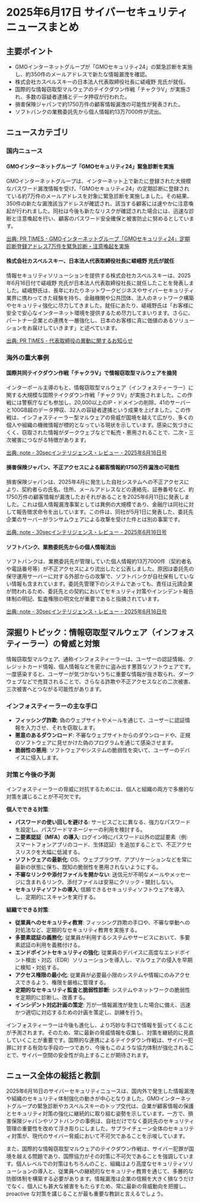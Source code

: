 # 2025年6月17日 サイバーセキュリティニュースまとめ

## 主要ポイント

*   GMOインターネットグループが「GMOセキュリティ24」の緊急診断を実施し、約350件のメールアドレスで新たな情報漏洩を確認。
*   株式会社カスペルスキーの日本法人代表取締役社長に嵯峨野 充氏が就任。
*   国際的な情報窃取型マルウェアのテイクダウン作戦「チャクラV」が実施され、多数の容疑者逮捕とデータ押収が行われた。
*   損害保険ジャパンで約1750万件の顧客情報漏洩の可能性が発表された。
*   ソフトバンクの業務委託先から個人情報約13万7000件が流出。

## ニュースカテゴリ

### 国内ニュース

#### GMOインターネットグループ「GMOセキュリティ24」緊急診断を実施

GMOインターネットグループは、インターネット上で新たに登録された大規模なパスワード漏洩情報を受け、「GMOセキュリティ24」の定期診断に登録されている約7万件のメールアドレスを対象に緊急診断を実施しました。その結果、350件の新たな漏洩該当アドレスが確認され、該当する顧客には速やかに注意喚起が行われました。同社は今後も新たなリスクが確認された場合には、迅速な診断と注意喚起を行い、顧客のパスワード安全確保と被害防止に努めるとしています。

[出典: PR TIMES - GMOインターネットグループ「GMOセキュリティ24」定期診断登録アドレス7万件を緊急診断・注意喚起を実施](https://prtimes.jp/main/html/rd/p/000004881.000000136.html)

#### 株式会社カスペルスキー、日本法人代表取締役社長に嵯峨野 充氏が就任

情報セキュリティソリューションを提供する株式会社カスペルスキーは、2025年6月16日付で嵯峨野 充氏が日本法人代表取締役社長に就任したことを発表しました。嵯峨野氏は、長年にわたりネットワークビジネスやサイバーセキュリティ業界に携わってきた経験を持ち、金融機関や公共団体、法人のネットワーク構築やセキュリティ強化に尽力してきました。就任にあたり、嵯峨野氏は「お客様に安全で安心なインターネット環境を提供するため尽力してまいります。さらに、パートナー企業との連携を一層強化し、日本のお客様に真に価値のあるソリューションをお届けしていきます」と述べています。

[出典: PR TIMES - 代表取締役の異動に関するお知らせ](https://prtimes.jp/main/html/rd/p/000000473.000011471.html)

### 海外の重大事例

#### 国際共同テイクダウン作戦「チャクラV」で情報窃取型マルウェアを摘発

インターポール主導のもと、情報窃取型マルウェア（インフォスティーラー）に関する大規模な国際テイクダウン作戦「チャクラV」が実施されました。この作戦には警察庁なども参加し、20,000以上のIP・ドメインの削除、41のサーバーと100GB超のデータ押収、32人の容疑者逮捕という成果を上げました。この作戦は、インフォスティーラー型マルウェアの脅威が国境を越えて広がり、多くの個人や組織の機微情報が標的となっている現状を示しています。感染に気づきにくく、窃取された情報がダークウェブなどで転売・悪用されることで、二次・三次被害につながる特徴があります。

[出典: note - 30secインテリジェンス・レビュー - 2025年6月16日号](https://note.com/h12o/n/n9ceeaa91a018)

#### 損害保険ジャパン、不正アクセスによる顧客情報約1750万件漏洩の可能性

損害保険ジャパンは、2025年4月に発生した自社システムへの不正アクセスにより、契約者らの氏名、住所、メールアドレスなどの連絡先、証券番号など、約1750万件の顧客情報が漏洩したおそれがあることを2025年6月11日に発表しました。これは個人情報漏洩事案としては異例の大規模であり、金融庁は同社に対して報告徴求命令を出しています。この件は、同社が5月1日に発表した、委託先企業のサーバーがランサムウェアによる攻撃を受けた件とは別の事案です。

[出典: note - 30secインテリジェンス・レビュー - 2025年6月16日号](https://note.com/h12o/n/n9ceeaa91a018)

#### ソフトバンク、業務委託先からの個人情報流出

ソフトバンクは、業務委託先が管理していた個人情報約13万7000件（契約者名や電話番号等）が不正アクセスにより流出したと公表しました。原因は委託先の保守運用サーバーに対する外部からの攻撃で、ソフトバンクが自社保有していない情報も含まれています。委託先管理下のシステムであっても、責任は元請企業が問われるため、委託先との契約においてセキュリティ対策やインシデント報告体制の明記、監査権限の明文化が重要であると指摘されています。

[出典: note - 30secインテリジェンス・レビュー - 2025年6月16日号](https://note.com/h12o/n/n9ceeaa91a018)

## 深掘りトピック：情報窃取型マルウェア（インフォスティーラー）の脅威と対策

情報窃取型マルウェア、通称インフォスティーラーは、ユーザーの認証情報、クレジットカード情報、個人情報などを密かに盗み出す悪質なソフトウェアです。一度感染すると、ユーザーが気づかないうちに重要な情報が抜き取られ、ダークウェブなどで売買されることで、さらなる詐欺や不正アクセスなどの二次被害、三次被害へとつながる可能性があります。

### インフォスティーラーの主な手口

*   **フィッシング詐欺**: 偽のウェブサイトやメールを通じて、ユーザーに認証情報を入力させ、それを窃取します。
*   **悪意のあるダウンロード**: 不審なウェブサイトからのダウンロードや、正規のソフトウェアに見せかけた偽のプログラムを通じて感染させます。
*   **脆弱性の悪用**: ソフトウェアやシステムの脆弱性を突いて、ユーザーのデバイスに侵入します。

### 対策と今後の予測

インフォスティーラーの脅威に対抗するためには、個人と組織の両方で多層的な対策を講じることが不可欠です。

**個人でできる対策**:

*   **パスワードの使い回しを避ける**: サービスごとに異なる、強力なパスワードを設定し、パスワードマネージャーの利用を検討する。
*   **二要素認証（MFA）の導入**: ログイン時にパスワード以外の認証要素（例: スマートフォンアプリのコード、生体認証）を追加することで、不正アクセスリスクを大幅に低減する。
*   **ソフトウェアの最新化**: OS、ウェブブラウザ、アプリケーションなどを常に最新の状態に保ち、既知の脆弱性を悪用されないようにする。
*   **不審なリンクや添付ファイルを開かない**: 送信元が不明なメールやメッセージに含まれるリンク、添付ファイルは安易にクリック・開封しない。
*   **セキュリティソフトの導入**: 信頼できるセキュリティソフトウェアを導入し、定期的にスキャンを実行する。

**組織でできる対策**:

*   **従業員へのセキュリティ教育**: フィッシング詐欺の手口や、不審な挙動への対処法など、定期的なセキュリティ教育を実施する。
*   **多要素認証の義務化**: 従業員が利用するシステムやサービスにおいて、多要素認証の利用を義務付ける。
*   **エンドポイントセキュリティの強化**: 従業員のデバイスに高度なエンドポイント検出・対応（EDR）ソリューションを導入し、マルウェアの侵入を早期に検知・対処する。
*   **アクセス権限の最小化**: 従業員が必要最小限のシステムや情報にのみアクセスできるよう、権限を厳格に管理する。
*   **定期的なセキュリティ監査と脆弱性診断**: システムやネットワークの脆弱性を定期的に診断し、改善する。
*   **インシデント対応計画の策定**: 万が一情報漏洩が発生した場合に備え、迅速かつ適切に対応するための計画を策定し、訓練を行う。

インフォスティーラーは今後も進化し、より巧妙な手口で情報を狙ってくることが予測されます。そのため、常に最新の脅威情報を収集し、対策を継続的に見直していくことが重要です。国際的な連携によるテイクダウン作戦は、サイバー犯罪に対する有効な手段の一つであり、今後もこのような協力体制が強化されることで、サイバー空間の安全性が向上することが期待されます。

## ニュース全体の総括と教訓

2025年6月16日のサイバーセキュリティニュースは、国内外で発生した情報漏洩や組織のセキュリティ体制強化の動きが中心となりました。GMOインターネットグループの緊急診断やカスペルスキーのトップ交代は、企業が顧客情報の保護とセキュリティ対策の強化に継続的に取り組む姿勢を示しています。一方で、損害保険ジャパンやソフトバンクの事例は、自社だけでなく委託先のセキュリティ管理の重要性を改めて浮き彫りにしました。サプライチェーン全体のセキュリティ対策が、現代のサイバー脅威において不可欠であることを示唆しています。

また、国際的な情報窃取型マルウェアのテイクダウン作戦は、サイバー犯罪が国境を越える問題であり、国際協力がその対策に不可欠であることを強調しています。個人レベルでの対策はもちろんのこと、組織はより高度なセキュリティソリューションの導入と、従業員への継続的なセキュリティ教育を通じて、多層的な防御体制を構築する必要があります。情報漏洩は企業の信頼を大きく損なうだけでなく、個人にも甚大な被害をもたらすため、常に最新の脅威動向を把握し、 proactive な対策を講じることが最も重要な教訓と言えるでしょう。


